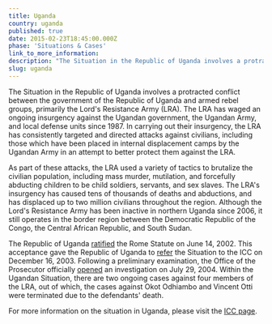 ```yaml
---
title: Uganda
country: uganda
published: true
date: 2015-02-23T18:45:00.000Z
phase: 'Situations & Cases'
link_to_more_information:
description: "The Situation in the Republic of Uganda involves a protracted conflict between the government of the Republic of Uganda and armed rebel groups, primarily the Lord's Resistance Army. Within the Ugandan Situation, there are two ongoing cases against four members of the LRA."
slug: uganda
---
```



The Situation in the Republic of Uganda involves a protracted conflict between the government of the Republic of Uganda and armed rebel groups, primarily the Lord's Resistance Army (LRA). The LRA has waged an ongoing insurgency against the Ugandan government, the Ugandan Army, and local defense units since 1987. In carrying out their insurgency, the LRA has consistently targeted and directed attacks against civilians, including those which have been placed in internal displacement camps by the Ugandan Army in an attempt to better protect them against the LRA.

As part of these attacks, the LRA used a variety of tactics to brutalize the civilian population, including mass murder, mutilation, and forcefully abducting children to be child soldiers, servants, and sex slaves. The LRA's insurgency has caused tens of thousands of deaths and abductions, and has displaced up to two million civilians throughout the region. Although the Lord's Resistance Army has been inactive in northern Uganda since 2006, it still operates in the border region between the Democratic Republic of the Congo, the Central African Republic, and South Sudan.

The Republic of Uganda [ratified](https://www.icc-cpi.int/en_menus/asp/states%20parties/african%20states/Pages/uganda.aspx) the Rome Statute on June 14, 2002. This acceptance gave the Republic of Uganda to&nbsp;[refer](http://www.icc-cpi.int/en_menus/icc/press%20and%20media/press%20releases/2004/Pages/president%20of%20uganda%20refers%20situation%20concerning%20the%20lord_s%20resistance%20army%20_lra_%20to%20the%20icc.aspx)&nbsp;the Situation to the ICC on December 16, 2003. Following a preliminary examination, the Office of the Prosecutor officially [opened](http://www.icc-cpi.int/en_menus/icc/press%20and%20media/press%20releases/2004/Pages/prosecutor%20of%20the%20international%20criminal%20court%20opens%20an%20investigation%20into%20nothern%20uganda.aspx) an investigation on July 29, 2004. Within the Ugandan Situation, there are two ongoing cases against four members of the LRA, out of which, the cases against Okot Odhiambo and Vincent Otti were terminated due to the defendants' death.

For more information on the situation in Uganda, please visit the [ICC page](http://www.icc-cpi.int/en_menus/icc/situations%20and%20cases/situations/situation%20icc%200204/Pages/situation%20index.aspx).